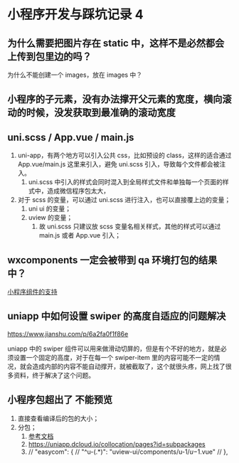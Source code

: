 # 小程序开发与踩坑记录 4

## 为什么需要把图片存在 static 中，这样不是必然都会上传到包里边的吗？

为什么不能创建一个 images，放在 images 中？

## 小程序的子元素，没有办法撑开父元素的宽度，横向滚动的时候，没发获取到最准确的滚动宽度

## uni.scss / App.vue / main.js

1. uni-app，有两个地方可以引入公共 css，比如预设的 class，这样的适合通过 App.vue/main.js 这里来引入，避免 uni.scss 引入，导致每个文件都会被注入。
   1. uni.scss 中引入的样式会同时混入到全局样式文件和单独每一个页面的样式中，造成微信程序包太大，
2. 对于 scss 的变量，可以通过 uni.scss 进行注入，也可以直接覆上边的变量；
   1. uni ui 的变量；
   2. uview 的变量；
      1. 故 uni.scss 只建议放 scss 变量名相关样式，其他的样式可以通过 main.js 或者 App.vue 引入；

## wxcomponents 一定会被带到 qa 环境打包的结果中？

[小程序组件的支持](https://uniapp.dcloud.io/frame?id=%E5%B0%8F%E7%A8%8B%E5%BA%8F%E7%BB%84%E4%BB%B6%E6%94%AF%E6%8C%81)

## uniapp 中如何设置 swiper 的高度自适应的问题解决

https://www.jianshu.com/p/6a2fa0f1f86e

uniapp 中的 swiper 组件可以用来做滑动切屏的，但是有个不好的地方，就是必须设置一个固定的高度，对于在每一个 swiper-item 里的内容可能不一定的情况，就会造成内部的内容不能自动撑开，就被截取了，这个就很头疼，网上找了很多资料，终于解决了这个问题。

## 小程序包超出了 不能预览

1. 直接查看编译后的包的大小；
2. 分包；
   1. [参考文档](https://blog.csdn.net/m0_46365130/article/details/109957912?utm_medium=distribute.pc_relevant.none-task-blog-2%7Edefault%7EBlogCommendFromMachineLearnPai2%7Edefault-3.control&depth_1-utm_source=distribute.pc_relevant.none-task-blog-2%7Edefault%7EBlogCommendFromMachineLearnPai2%7Edefault-3.control)
   2. https://uniapp.dcloud.io/collocation/pages?id=subpackages
   3. // "easycom": { // "^u-(.\*)": "uview-ui/components/u-$1/u-$1.vue" // },
